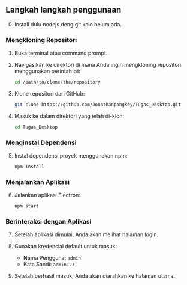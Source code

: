 ## Langkah langkah penggunaan

0. Install dulu nodejs deng git kalo belum ada.

### Mengkloning Repositori

1. Buka terminal atau command prompt.

2. Navigasikan ke direktori di mana Anda ingin mengkloning repositori menggunakan perintah `cd`:
   ```sh
   cd /path/to/clone/the/repository
   ```

3. Klone repositori dari GitHub:
   ```sh
   git clone https://github.com/Jonathanpangkey/Tugas_Desktop.git
   ```

4. Masuk ke dalam direktori yang telah di-klon:
   ```sh
   cd Tugas_Desktop
   ```

### Menginstal Dependensi

5. Instal dependensi proyek menggunakan npm:
   ```sh
   npm install
   ```

### Menjalankan Aplikasi

6. Jalankan aplikasi Electron:
   ```sh
   npm start
   ```

### Berinteraksi dengan Aplikasi

7. Setelah aplikasi dimulai, Anda akan melihat halaman login.

8. Gunakan kredensial default untuk masuk:
   - Nama Pengguna: `admin`
   - Kata Sandi: `admin123`

9. Setelah berhasil masuk, Anda akan diarahkan ke halaman utama.
